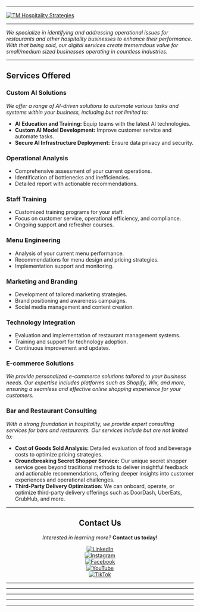 
---

[![TM Hospitality Strategies](https://img.shields.io/badge/-TM%20Hospitality%20Strategies-blue?logo=linkedin&logoColor=white)](https://www.linkedin.com/company/tm-hospitality-strategies/?viewAsMember=true)

---

_We specialize in identifying and addressing operational issues for restaurants and other hospitality businesses to enhance their performance. With that being said, our digital services create trememdous value for small/medium sized businesses operating in countless industries._

---

## Services Offered

### Custom AI Solutions
_We offer a range of AI-driven solutions to automate various tasks and systems within your business, including but not limited to:_
- **AI Education and Training:** Equip teams with the latest AI technologies.
- **Custom AI Model Development:** Improve customer service and automate tasks.
- **Secure AI Infrastructure Deployment:** Ensure data privacy and security.

### Operational Analysis
- Comprehensive assessment of your current operations.
- Identification of bottlenecks and inefficiencies.
- Detailed report with actionable recommendations.

### Staff Training
- Customized training programs for your staff.
- Focus on customer service, operational efficiency, and compliance.
- Ongoing support and refresher courses.

### Menu Engineering
- Analysis of your current menu performance.
- Recommendations for menu design and pricing strategies.
- Implementation support and monitoring.

### Marketing and Branding
- Development of tailored marketing strategies.
- Brand positioning and awareness campaigns.
- Social media management and content creation.

### Technology Integration
- Evaluation and implementation of restaurant management systems.
- Training and support for technology adoption.
- Continuous improvement and updates.

### E-commerce Solutions
_We provide personalized e-commerce solutions tailored to your business needs. Our expertise includes platforms such as Shopify, Wix, and more, ensuring a seamless and effective online shopping experience for your customers._

### Bar and Restaurant Consulting
_With a strong foundation in hospitality, we provide expert consulting services for bars and restaurants. Our services include but are not limited to:_
- **Cost of Goods Sold Analysis:** Detailed evaluation of food and beverage costs to optimize pricing strategies.
- **Groundbreaking Secret Shopper Service:** Our unique secret shopper service goes beyond traditional methods to deliver insightful feedback and actionable recommendations, offering deeper insights into customer experiences and operational challenges.
- **Third-Party Delivery Optimization:** We can onboard, operate, or optimize third-party delivery offerings such as DoorDash, UberEats, GrubHub, and more.

---
<div align="center">

  ## Contact Us



  _Interested in learning more?_ **Contact us today!**

[![LinkedIn](https://img.shields.io/badge/LinkedIn-TM%20Hospitality%20Strategies-blue?logo=linkedin&logoColor=white)](https://www.linkedin.com/company/tm-hospitality-strategies/?viewAsMember=true)  
[![Instagram](https://img.shields.io/badge/Instagram-tmhs.ig-blue?logo=instagram&logoColor=white)](https://www.instagram.com/tmhs.ig/)  
[![Facebook](https://img.shields.io/badge/Facebook-TM%20Hospitality%20Strategies-blue?logo=facebook&logoColor=white)](https://www.facebook.com/profile.php?viewas=100000686899395&id=100071356407115)  
[![YouTube](https://img.shields.io/badge/YouTube-TM%20Hospitality%20Strategies-blue?logo=youtube&logoColor=white)](https://www.youtube.com/channel/UCeA22MjbnroVywVLC6z8oug)  
[![TikTok](https://img.shields.io/badge/TikTok-TMHS%20Digital-blue?logo=tiktok&logoColor=white)](https://www.tiktok.com/@tmhs.digital?is_from_webapp=1&sender_device=pc)

</div>

---

---

---

---

---
